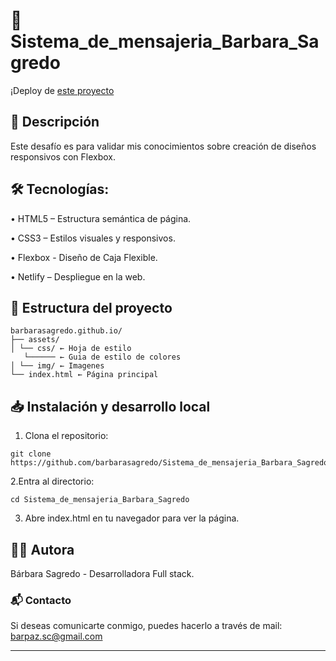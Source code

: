 # 🌟 Sistema_de_mensajeria_Barbara_Sagredo

¡Deploy de  [este proyecto](https://bespoke-cactus-5d211d.netlify.app/)

## 📌 Descripción

Este desafío es para validar mis conocimientos sobre creación de diseños responsivos con Flexbox.

## 🛠️ Tecnologías:

• HTML5 – Estructura semántica de página.

• CSS3 – Estilos visuales y responsivos.

• Flexbox - Diseño de Caja Flexible.

• Netlify – Despliegue en la web.

## 📁 Estructura del proyecto

```
barbarasagredo.github.io/
├── assets/
│ └── css/ ← Hoja de estilo
   └────── ← Guia de estilo de colores
│ └── img/ ← Imagenes
└── index.html ← Página principal
```

## 📥 Instalación y desarrollo local

1. Clona el repositorio:
```
git clone https://github.com/barbarasagredo/Sistema_de_mensajeria_Barbara_Sagredo.git
```
2.Entra al directorio:
```
cd Sistema_de_mensajeria_Barbara_Sagredo
```
3. Abre index.html en tu navegador para ver la página.

## 👩‍💻 Autora

Bárbara Sagredo - Desarrolladora Full stack.

### 📬 Contacto

Si deseas comunicarte conmigo, puedes hacerlo a través de mail: barpaz.sc@gmail.com

---
